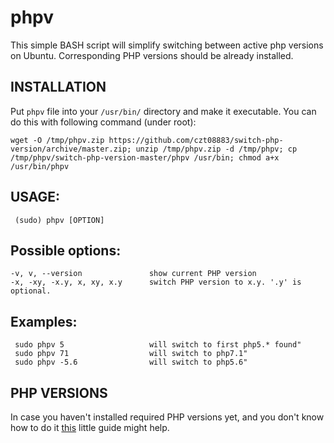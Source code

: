 phpv
====

This simple BASH script will simplify switching between active php versions on Ubuntu.
Corresponding PHP versions should be already installed.

INSTALLATION
------------
Put `phpv` file into your `/usr/bin/` directory and make it executable.
You can do this with following command (under root):

```
wget -O /tmp/phpv.zip https://github.com/czt08883/switch-php-version/archive/master.zip; unzip /tmp/phpv.zip -d /tmp/phpv; cp /tmp/phpv/switch-php-version-master/phpv /usr/bin; chmod a+x /usr/bin/phpv
```

USAGE:
------
     (sudo) phpv [OPTION]

Possible options:
-----------------
    -v, v, --version               show current PHP version
    -x, -xy, -x.y, x, xy, x.y      switch PHP version to x.y. '.y' is optional.


Examples:
---------
     sudo phpv 5                   will switch to first php5.* found"
     sudo phpv 71                  will switch to php7.1"
     sudo phpv -5.6                will switch to php5.6"



PHP VERSIONS
------------

In case you haven't installed required PHP versions yet, and you don't know how to do it
[this](https://lornajane.net/posts/2016/php-7-0-and-5-6-on-ubuntu) little guide might help.
